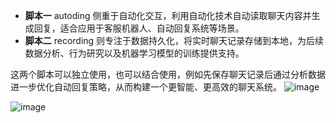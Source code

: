 
- **脚本一** autoding 侧重于自动化交互，利用自动化技术自动读取聊天内容并生成回复，适合应用于客服机器人、自动回复系统等场景。
- **脚本二** recording 则专注于数据持久化，将实时聊天记录存储到本地，为后续数据分析、行为研究以及机器学习模型的训练提供支持。

这两个脚本可以独立使用，也可以结合使用，例如先保存聊天记录后通过分析数据进一步优化自动回复策略，从而构建一个更智能、更高效的聊天系统。
![image](https://github.com/user-attachments/assets/fafc08d5-a48d-443e-9339-e300bc50269c)

![image](https://github.com/user-attachments/assets/f6fc9c9e-0391-489e-bc21-acccc1015d19)


